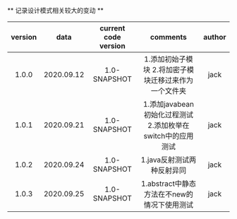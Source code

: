 ** 记录设计模式相关较大的变动 **

| version |    data    |  current code version  | comments | author |
| :-----: |  :-------: |  :------------------:  | :------: | :----: |
|  1.0.0  | 2020.09.12 |       1.0-SNAPSHOT     | 1.添加初始子模块 2.将加密子模块迁移过来作为一个文件夹 | jack |
|  1.0.1  | 2020.09.21 |       1.0-SNAPSHOT     | 1.添加javabean初始化过程测试 2.添加枚举在switch中的应用测试 | jack |
|  1.0.2  | 2020.09.24 |       1.0-SNAPSHOT     | 1.java反射测试两种反射异同 | jack |
|  1.0.3  | 2020.09.25 |       1.0-SNAPSHOT     | 1.abstract中静态方法在不new的情况下使用测试 | jack |
